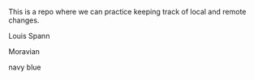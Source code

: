 This is a repo where we can practice keeping track of local and remote 
changes.

Louis Spann

Moravian

navy blue
